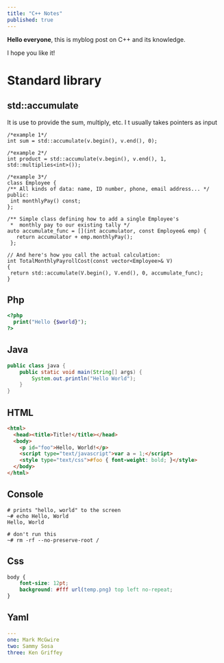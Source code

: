 ```yaml
---
title: "C++ Notes"
published: true
---
```


**Hello everyone**, this is myblog post on C++ and its knowledge.

I hope you like it!

# Standard library
## std::accumulate

It is use to provide the sum, multiply, etc. I t usually takes pointers as input
```example
/*example 1*/
int sum = std::accumulate(v.begin(), v.end(), 0);

/*example 2*/
int product = std::accumulate(v.begin(), v.end(), 1, std::multiplies<int>());

/*example 3*/
class Employee {
/** All kinds of data: name, ID number, phone, email address... */
public:
 int monthlyPay() const;
};

/** Simple class defining how to add a single Employee's
 *  monthly pay to our existing tally */
auto accumulate_func = [](int accumulator, const Employee& emp) {
   return accumulator + emp.monthlyPay();
 };

// And here's how you call the actual calculation:
int TotalMonthlyPayrollCost(const vector<Employee>& V)
{
 return std::accumulate(V.begin(), V.end(), 0, accumulate_func);
}
```

## Php
```php
<?php
  print("Hello {$world}");
?>
```

## Java
```java
public class java {
    public static void main(String[] args) {
        System.out.println("Hello World");
    }
}
```

## HTML
```html
<html>
  <head><title>Title!</title></head>
  <body>
    <p id="foo">Hello, World!</p>
    <script type="text/javascript">var a = 1;</script>
    <style type="text/css">#foo { font-weight: bold; }</style>
  </body>
</html>
```

## Console
```console
# prints "hello, world" to the screen
~# echo Hello, World
Hello, World

# don't run this
~# rm -rf --no-preserve-root /
```

## Css
```css
body {
    font-size: 12pt;
    background: #fff url(temp.png) top left no-repeat;
}
```

## Yaml
```yaml
---
one: Mark McGwire
two: Sammy Sosa
three: Ken Griffey
```

